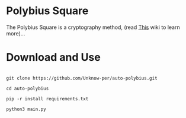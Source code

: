 # Polybius Square
The Polybius Square is a cryptography method, (read <a href="https://github.com/Unknow-per/auto-polybius/wiki/Polybius-Square">This</a> wiki to learn more)...

# Download and Use
```

git clone https://github.com/Unknow-per/auto-polybius.git

cd auto-polybius

pip -r install requirements.txt

python3 main.py

```
